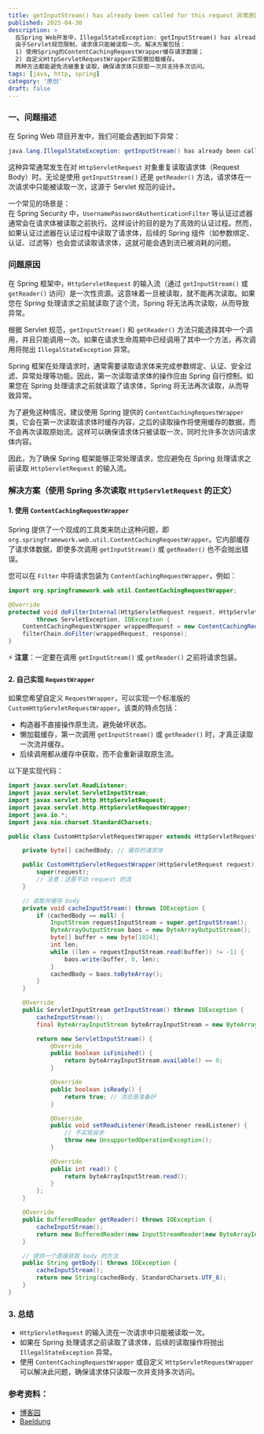 ```yaml
---
title: getInputStream() has already been called for this request 异常原因及解决方案
published: 2025-04-30
description: >
  在Spring Web开发中，IllegalStateException: getInputStream() has already been called for this request异常常因重复读取请求体引发。
  由于Servlet规范限制，请求体只能被读取一次。解决方案包括：
  1) 使用Spring的ContentCachingRequestWrapper缓存请求数据；
  2) 自定义HttpServletRequestWrapper实现懒加载缓存。
  两种方法都能避免流被重复读取，确保请求体只获取一次并支持多次访问。
tags: [java, http, spring]
category: '原创'
draft: false
---
```


### 一、问题描述
在 Spring Web 项目开发中，我们可能会遇到如下异常：
```java
java.lang.IllegalStateException: getInputStream() has already been called for this request
```
这种异常通常发生在对 `HttpServletRequest` 对象重复读取请求体（Request Body）时。无论是使用 `getInputStream()` 还是 `getReader()` 方法，请求体在一次请求中只能被读取一次，这源于 Servlet 规范的设计。

一个常见的场景是：  
在 Spring Security 中，`UsernamePasswordAuthenticationFilter` 等认证过滤器通常会在请求体被读取之前执行。这样设计的目的是为了高效的认证过程。然而，如果认证过滤器在认证过程中读取了请求体，后续的 Spring 组件（如参数绑定、认证、过滤等）也会尝试读取请求体，这就可能会遇到流已被消耗的问题。

### 问题原因
在 Spring 框架中，`HttpServletRequest` 的输入流（通过 `getInputStream()` 或 `getReader()` 访问）是一次性资源。这意味着一旦被读取，就不能再次读取。如果您在 Spring 处理请求之前就读取了这个流，Spring 将无法再次读取，从而导致异常。

根据 Servlet 规范，`getInputStream()` 和 `getReader()` 方法只能选择其中一个调用，并且只能调用一次。如果在请求生命周期中已经调用了其中一个方法，再次调用将抛出 `IllegalStateException` 异常。

Spring 框架在处理请求时，通常需要读取请求体来完成参数绑定、认证、安全过滤、异常处理等功能。因此，第一次读取请求体的操作应由 Spring 自行控制。如果您在 Spring 处理请求之前就读取了请求体，Spring 将无法再次读取，从而导致异常。

为了避免这种情况，建议使用 Spring 提供的 `ContentCachingRequestWrapper` 类，它会在第一次读取请求体时缓存内容，之后的读取操作将使用缓存的数据，而不会再次读取原始流。这样可以确保请求体只被读取一次，同时允许多次访问请求体内容。

因此，为了确保 Spring 框架能够正常处理请求，您应避免在 Spring 处理请求之前读取 `HttpServletRequest` 的输入流。

### 解决方案（使用 Spring 多次读取 `HttpServletRequest` 的正文）
#### 1. 使用 `ContentCachingRequestWrapper`
Spring 提供了一个现成的工具类来防止这种问题，即 `org.springframework.web.util.ContentCachingRequestWrapper`。它内部缓存了请求体数据，即使多次调用 `getInputStream()` 或 `getReader()` 也不会抛出错误。

您可以在 `Filter` 中将请求包装为 `ContentCachingRequestWrapper`，例如：
```java
import org.springframework.web.util.ContentCachingRequestWrapper;

@Override
protected void doFilterInternal(HttpServletRequest request, HttpServletResponse response, FilterChain filterChain)
        throws ServletException, IOException {
    ContentCachingRequestWrapper wrappedRequest = new ContentCachingRequestWrapper(request);
    filterChain.doFilter(wrappedRequest, response);
}
```
⚡ **注意**：一定要在调用 `getInputStream()` 或 `getReader()` 之前将请求包装。

#### 2. 自己实现 `RequestWrapper`
如果您希望自定义 `RequestWrapper`，可以实现一个标准版的 `CustomHttpServletRequestWrapper`。该类的特点包括：
- 构造器不直接操作原生流，避免破坏状态。
- 懒加载缓存，第一次调用 `getInputStream()` 或 `getReader()` 时，才真正读取一次流并缓存。
- 后续调用都从缓存中获取，而不会重新读取原生流。

以下是实现代码：
```java
import javax.servlet.ReadListener;
import javax.servlet.ServletInputStream;
import javax.servlet.http.HttpServletRequest;
import javax.servlet.http.HttpServletRequestWrapper;
import java.io.*;
import java.nio.charset.StandardCharsets;

public class CustomHttpServletRequestWrapper extends HttpServletRequestWrapper {

    private byte[] cachedBody; // 缓存的请求体

    public CustomHttpServletRequestWrapper(HttpServletRequest request) {
        super(request);
        // 注意：这里不动 request 的流
    }

    // 读取并缓存 body
    private void cacheInputStream() throws IOException {
        if (cachedBody == null) {
            InputStream requestInputStream = super.getInputStream();
            ByteArrayOutputStream baos = new ByteArrayOutputStream();
            byte[] buffer = new byte[1024];
            int len;
            while ((len = requestInputStream.read(buffer)) != -1) {
                baos.write(buffer, 0, len);
            }
            cachedBody = baos.toByteArray();
        }
    }

    @Override
    public ServletInputStream getInputStream() throws IOException {
        cacheInputStream();
        final ByteArrayInputStream byteArrayInputStream = new ByteArrayInputStream(cachedBody);

        return new ServletInputStream() {
            @Override
            public boolean isFinished() {
                return byteArrayInputStream.available() == 0;
            }

            @Override
            public boolean isReady() {
                return true; // 流总是准备好
            }

            @Override
            public void setReadListener(ReadListener readListener) {
                // 不实现异步
                throw new UnsupportedOperationException();
            }

            @Override
            public int read() {
                return byteArrayInputStream.read();
            }
        };
    }

    @Override
    public BufferedReader getReader() throws IOException {
        cacheInputStream();
        return new BufferedReader(new InputStreamReader(new ByteArrayInputStream(cachedBody), StandardCharsets.UTF_8));
    }

    // 提供一个直接获取 body 的方法
    public String getBody() throws IOException {
        cacheInputStream();
        return new String(cachedBody, StandardCharsets.UTF_8);
    }
}
```

### 3. 总结
- `HttpServletRequest` 的输入流在一次请求中只能被读取一次。
- 如果在 Spring 处理请求之前读取了请求体，后续的读取操作将抛出 `IllegalStateException` 异常。
- 使用 `ContentCachingRequestWrapper` 或自定义 `HttpServletRequestWrapper` 可以解决此问题，确保请求体只读取一次并支持多次访问。

### 参考资料：
- [博客园](https://www.cnblogs.com/kevinblandy/p/14742800.html)
- [Baeldung](https://www.baeldung.com/spring-reading-httpservletrequest-multiple-times?utm_source=chatgpt.com#bd-the-implementation-of-httpServletRequest)